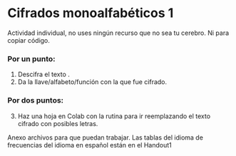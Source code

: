 # Cifrados monoalfabéticos 1

Actividad individual, no uses ningún recurso que no sea tu cerebro. Ni para copiar código.

### Por un punto:
1. Descifra el texto .
2. Da la llave/alfabeto/función con la que fue cifrado.

### Por dos puntos:
3. Haz una hoja en Colab con la rutina para ir reemplazando el texto cifrado con posibles letras. 

Anexo archivos para que puedan trabajar.
Las tablas del idioma de frecuencias del idioma en español están en el Handout1